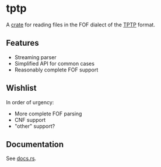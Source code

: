 # tptp

A [crate](https://crates.io/crates/tptp) for reading files in the FOF dialect of the [TPTP](http://tptp.org) format.

## Features

* Streaming parser
* Simplified API for common cases
* Reasonably complete FOF support

## Wishlist

In order of urgency:

* More complete FOF parsing
* CNF support
* "other" support?

## Documentation

See [docs.rs](https://docs.rs/tptp).
